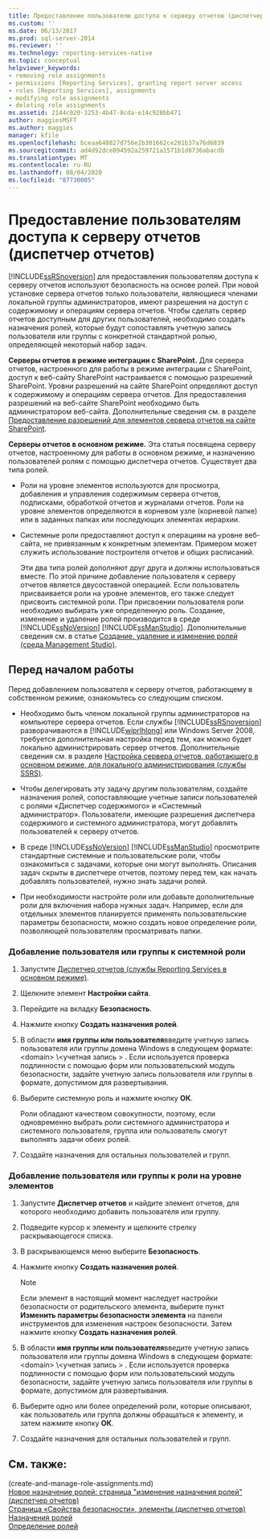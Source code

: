 ```yaml
---
title: Предоставление пользователю доступа к серверу отчетов (диспетчер отчетов) | Документация Майкрософт
ms.custom: ''
ms.date: 06/13/2017
ms.prod: sql-server-2014
ms.reviewer: ''
ms.technology: reporting-services-native
ms.topic: conceptual
helpviewer_keywords:
- removing role assignments
- permissions [Reporting Services], granting report server access
- roles [Reporting Services], assignments
- modifying role assignments
- deleting role assignments
ms.assetid: 2144c020-3253-4b47-8cda-e14c928bb471
author: maggiesMSFT
ms.author: maggies
manager: kfile
ms.openlocfilehash: bceaa648827d756e2b301662ce281b37a76d6839
ms.sourcegitcommit: ad4d92dce894592a259721a1571b1d8736abacdb
ms.translationtype: MT
ms.contentlocale: ru-RU
ms.lasthandoff: 08/04/2020
ms.locfileid: "87730085"
---
```

# <a name="grant-user-access-to-a-report-server-report-manager"></a>Предоставление пользователям доступа к серверу отчетов (диспетчер отчетов)
  [!INCLUDE[ssRSnoversion](../../includes/ssrsnoversion-md.md)] для предоставления пользователям доступа к серверу отчетов используют безопасность на основе ролей. При новой установке сервера отчетов только пользователи, являющиеся членами локальной группы администраторов, имеют разрешения на доступ с содержимому и операциям сервера отчетов. Чтобы сделать сервер отчетов доступным для других пользователей, необходимо создать назначения ролей, которые будут сопоставлять учетную запись пользователя или группы с конкретной стандартной ролью, определяющей некоторый набор задач.  
  
 **Серверы отчетов в режиме интеграции с SharePoint.** Для сервера отчетов, настроенного для работы в режиме интеграции с SharePoint, доступ к веб-сайту SharePoint настраивается с помощью разрешений SharePoint. Уровни разрешений на сайте SharePoint определяют доступ к содержимому и операциям сервера отчетов. Для предоставления разрешений на веб-сайте SharePoint необходимо быть администратором веб-сайта. Дополнительные сведения см. в разделе [Предоставление разрешений для элементов сервера отчетов на сайте SharePoint](granting-permissions-on-report-server-items-on-a-sharepoint-site.md).  
  
 **Серверы отчетов в основном режиме.** Эта статья посвящена серверу отчетов, настроенному для работы в основном режиме, и назначению пользователей ролям с помощью диспетчера отчетов. Существует два типа ролей.  
  
-   Роли на уровне элементов используются для просмотра, добавления и управления содержимым сервера отчетов, подписками, обработкой отчетов и журналами отчетов. Роли на уровне элементов определяются в корневом узле (корневой папке) или в заданных папках или последующих элементах иерархии.  
  
-   Системные роли предоставляют доступ к операциям на уровне веб-сайта, не привязанным к конкретным элементам. Примером может служить использование построителя отчетов и общих расписаний.  
  
     Эти два типа ролей дополняют друг друга и должны использоваться вместе. По этой причине добавление пользователя к серверу отчетов является двусоставной операцией. Если пользователь присваивается роли на уровне элементов, его также следует присвоить системной роли. При присвоении пользователя роли необходимо выбирать уже определенную роль. Создание, изменение и удаление ролей производится в среде [!INCLUDE[ssNoVersion](../../includes/ssnoversion-md.md)] [!INCLUDE[ssManStudio](../../includes/ssmanstudio-md.md)]. Дополнительные сведения см. в статье [Создание, удаление и изменение ролей (среда Management Studio)](role-definitions-create-delete-or-modify.md).  
  
## <a name="before-you-start"></a>Перед началом работы  
 Перед добавлением пользователя к серверу отчетов, работающему в собственном режиме, ознакомьтесь со следующим списком.  
  
-   Необходимо быть членом локальной группы администраторов на компьютере сервера отчетов. Если службы [!INCLUDE[ssRSnoversion](../../includes/ssrsnoversion-md.md)] разворачиваются в [!INCLUDE[wiprlhlong](../../includes/wiprlhlong-md.md)] или Windows Server 2008, требуется дополнительная настройка перед тем, как можно будет локально администрировать сервер отчетов. Дополнительные сведения см. в разделе [Настройка сервера отчетов, работающего в основном режиме, для локального администрирования (службы SSRS)](../report-server/configure-a-native-mode-report-server-for-local-administration-ssrs.md).  
  
-   Чтобы делегировать эту задачу другим пользователям, создайте назначения ролей, сопоставляющие учетные записи пользователей с ролями «Диспетчер содержимого» и «Системный администратор». Пользователи, имеющие разрешения диспетчера содержимого и системного администратора, могут добавлять пользователей к серверу отчетов.  
  
-   В среде [!INCLUDE[ssNoVersion](../../includes/ssnoversion-md.md)] [!INCLUDE[ssManStudio](../../includes/ssmanstudio-md.md)] просмотрите стандартные системные и пользовательские роли, чтобы ознакомиться с задачами, которые они могут выполнять. Описания задач скрыты в диспетчере отчетов, поэтому перед тем, как начать добавлять пользователей, нужно знать задачи ролей.  
  
-   При необходимости настройте роли или добавьте дополнительные роли для включения набора нужных задач. Например, если для отдельных элементов планируется применять пользовательские параметры безопасности, можно создать новое определение роли, позволяющей пользователям просматривать папки.  
  
### <a name="to-add-a-user-or-group-to-a-system-role"></a>Добавление пользователя или группы к системной роли  
  
1.  Запустите [Диспетчер отчетов (службы Reporting Services в основном режиме)](../report-manager-ssrs-native-mode.md).  
  
2.  Щелкните элемент **Настройки сайта**.  
  
3.  Перейдите на вкладку **Безопасность**.  
  
4.  Нажмите кнопку **Создать назначения ролей**.  
  
5.  В области **имя группы или пользователя**введите учетную запись пользователя или группы домена Windows в следующем формате: \<domain> \\<учетная запись \> . Если используется проверка подлинности с помощью форм или пользовательский модуль безопасности, задайте учетную запись пользователя или группы в формате, допустимом для развертывания.  
  
6.  Выберите системную роль и нажмите кнопку **ОК**.  
  
     Роли обладают качеством совокупности, поэтому, если одновременно выбрать роли системного администратора и системного пользователя, группа или пользователь смогут выполнять задачи обеих ролей.  
  
7.  Создайте назначения для остальных пользователей и групп.  
  
### <a name="to-add-a-user-or-group-to-an-item-role"></a>Добавление пользователя или группы к роли на уровне элементов  
  
1.  Запустите **Диспетчер отчетов** и найдите элемент отчетов, для которого необходимо добавить пользователя или группу.  
  
2.  Подведите курсор к элементу и щелкните стрелку раскрывающегося списка.  
  
3.  В раскрывающемся меню выберите **Безопасность**.  
  
4.  Нажмите кнопку **Создать назначения ролей**.  
  
    > [!NOTE]  
    >   Если элемент в настоящий момент наследует настройки безопасности от родительского элемента, выберите пункт **Изменить параметры безопасности элемента** на панели инструментов для изменения настроек безопасности. Затем нажмите кнопку **Создать назначения ролей**.  
  
5.  В области **имя группы или пользователя**введите учетную запись пользователя или группы домена Windows в следующем формате: \<domain> \\<учетная запись \> . Если используется проверка подлинности с помощью форм или пользовательский модуль безопасности, задайте учетную запись пользователя или группы в формате, допустимом для развертывания.  
  
6.  Выберите одно или более определений роли, которые описывают, как пользователь или группа должны обращаться к элементу, и затем нажмите кнопку **ОК**.  
  
7.  Создайте назначения для остальных пользователей и групп.  
  
## <a name="see-also"></a>См. также:  
 (create-and-manage-role-assignments.md)   
 [Новое назначение ролей: страница "изменение назначения ролей" &#40;диспетчер отчетов&#41;](../new-role-assignment-edit-role-assignment-page-report-manager.md)   
 [Страница «Свойства безопасности», элементы &#40;диспетчер отчетов&#41;](../security-properties-page-items-report-manager.md)   
 [Назначения ролей](role-assignments.md)   
 [Определение ролей](role-definitions.md)  
  
  
